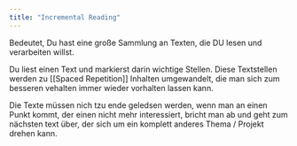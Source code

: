 ```yaml
---
title: "Incremental Reading"
---
```


Bedeutet, Du hast eine große Sammlung an Texten, die DU lesen und verarbeiten willst. 

Du liest einen Text und markierst darin wichtige Stellen. Diese Textstellen werden zu [[Spaced Repetition]] Inhalten umgewandelt, die man sich zum besseren vehalten immer wieder vorhalten lassen kann. 

Die Texte müssen nich tzu ende geledsen werden, wenn man an einen Punkt kommt, der einen nicht mehr interessiert, bricht man ab und geht zum nächsten text über, der sich um ein komplett anderes Thema / Projekt drehen kann. 